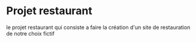 # Projet restaurant

le projet restaurant qui consiste a faire la création d'un site de restauration de notre choix fictif